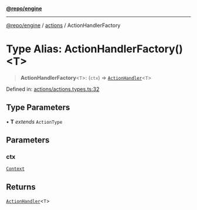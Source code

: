 [**@repo/engine**](../../README.md)

***

[@repo/engine](../../modules.md) / [actions](../README.md) / ActionHandlerFactory

# Type Alias: ActionHandlerFactory()\<T\>

> **ActionHandlerFactory**\<`T`\>: (`ctx`) => [`ActionHandler`](ActionHandler.md)\<`T`\>

Defined in: [actions/actions.types.ts:32](https://github.com/alexqguo/drinking-board-game-v3/blob/8a71edc417ebda66bb565d91aba07ca306b3e490/packages/engine/src/actions/actions.types.ts#L32)

## Type Parameters

• **T** *extends* `ActionType`

## Parameters

### ctx

[`Context`](../../context/classes/Context.md)

## Returns

[`ActionHandler`](ActionHandler.md)\<`T`\>

